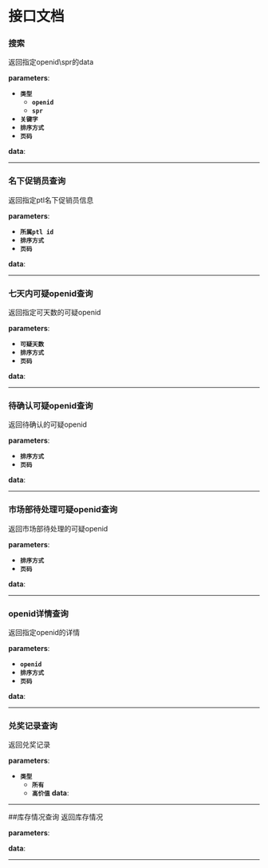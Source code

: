 # 接口文档

### 搜索
返回指定openid\spr的data

**parameters**:
- **`类型`**
    - **`openid`**
    - **`spr`**
- **`关键字`**
- **`排序方式`**
- **`页码`**

**data**:

---

### 名下促销员查询
返回指定ptl名下促销员信息

**parameters**:
- **`所属ptl id`**
- **`排序方式`**
- **`页码`**

**data**:

---

### 七天内可疑openid查询
返回指定可天数的可疑openid

**parameters**:
- **`可疑天数`**
- **`排序方式`**
- **`页码`**

**data**:

---

### 待确认可疑openid查询
返回待确认的可疑openid

**parameters**:
- **`排序方式`**
- **`页码`**

**data**:

---


### 市场部待处理可疑openid查询
返回市场部待处理的可疑openid

**parameters**:
- **`排序方式`**
- **`页码`**

**data**:

---

### openid详情查询
返回指定openid的详情

**parameters**:
- **`openid`**
- **`排序方式`**
- **`页码`**

**data**:

---

### 兑奖记录查询
返回兑奖记录

**parameters**:
- **`类型`**
    - **`所有`**
    - **`高价值`**
**data**:

---

##库存情况查询
返回库存情况

**parameters**:

**data**:

---